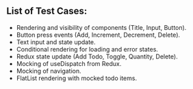 ## List of Test Cases:

- Rendering and visibility of components (Title, Input, Button).
- Button press events (Add, Increment, Decrement, Delete).
- Text input and state update.
- Conditional rendering for loading and error states.
- Redux state update (Add Todo, Toggle, Quantity, Delete).
- Mocking of useDispatch from Redux.
- Mocking of navigation.
- FlatList rendering with mocked todo items.


